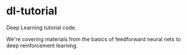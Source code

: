 # dl-tutorial
Deep Learning tutorial code.

We're covering materials from the basics of feedforward neural nets to deep reinforcement learning.
